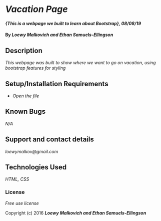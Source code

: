 # _Vacation Page_

#### _{This is a webpage we built to learn about Bootstrap}, 08/08/19_

#### By _**Loewy Malkovich and Ethan Samuels-Ellingson**_

## Description

_This webpage was built to show where we want to go on vacation, using bootstrap features for styling_

## Setup/Installation Requirements

* _Open the file_

## Known Bugs

_N/A_

## Support and contact details

_loewymalkov@gmail.com_

## Technologies Used

_HTML, CSS_

### License

*Free use license*

Copyright (c) 2016 **_Loewy Malkovich and Ethan Samuels-Ellingson_**
